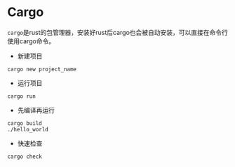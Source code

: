 # Cargo

`cargo`是rust的包管理器，安装好rust后cargo也会被自动安装，可以直接在命令行使用cargo命令。

* 新建项目
```shell
cargo new project_name
```

* 运行项目
```shell
cargo run 
```

* 先编译再运行
```shell
cargo build
./hello_world
```

* 快速检查
```shell
cargo check
```



